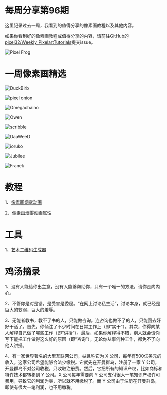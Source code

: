 # 每周分享第96期

这里记录过去一周，我看到的值得分享的像素画教程以及其他内容。

如果你看到好的像素画教程或值得分享的内容，请前往GitHub的[pixel32/Weekly_PixelartTutorials](https://github.com/pixel32/Weekly_PixelartTutorials "pixel32/Weekly_PixelartTutorials")提交issue。

![Pixel Frog](https://pbs.twimg.com/media/EgRdcd4VoAAlM-d?format=png&name=small)

# 一周像素画精选

![DuckBirb
](https://pbs.twimg.com/media/Egccf1qVoAAXIpo?format=png&name=small)

![pixel onion
](https://pbs.twimg.com/media/EgdnXgMXgAEVLwC?format=png&name=360x360)

![Omegachaino
](https://pbs.twimg.com/media/Eecc569WoAIhHJx?format=png&name=360x360)

![Owen
](https://pbs.twimg.com/media/EgYVU6XUEAA476U?format=png&name=small)

![scribble
](https://pbs.twimg.com/media/Egbz82JUMBMZNuP?format=png&name=small)

![DaaWeeD
](https://pbs.twimg.com/media/EgeKeRtX0AEz2RW?format=png&name=small)

![ioruko
](https://pbs.twimg.com/media/EgcCF5RXsAU5nOb?format=png&name=small)

![Jubilee
](https://pbs.twimg.com/media/EgXqCHBU4AAkmZE?format=png&name=360x360)

![Franek
](https://pbs.twimg.com/media/EgUagBVUcAAYSi5?format=png&name=small)

# 教程

1、[像素画烟雾动画](https://mp.weixin.qq.com/s/MNADFm6dZ6wTicR-ro-C5g)

2、[像素画烟雾动画属性](https://mp.weixin.qq.com/s/vnQ2wMieJhGY2IqKZvHXsg)

# 工具

1、[艺术二维码生成器](https://mp.weixin.qq.com/s/mb7WClhCfOoxnNLbUrEVLQ)

# 鸡汤摘录

1、没有人能给你出主意，没有人能够帮助你，只有一个唯一的方法，请你走向内心。

2、不管你是对是错，是受害是委屈。“在网上讨论私生活”，讨论本身，就已经是巨大的软弱，巨大的羞辱。

3、无能者教书，教不了书的人，只能做咨询。连咨询也做不了的人，只能回去好好干活了。首先，你倾注了不少时间在日常工作上（即“实干”）。其次，你得向某人解释自己做了哪些工作（即“讲授”）。最后，如果你解释得不错，别人就会请你写下能把工作做得这么好的原因（即“咨询”）。无论你从事何种工作，都免不了向他人讲授。

4、有一家世界著名的大型互联网公司，姑且称它为 X 公司，每年有500亿美元的收入。这家公司希望能够合法少缴税。它就先在开曼群岛，注册了一家 Y 公司。开曼群岛不对公司收税，只收取注册费。然后，它把所有的知识产权，比如商标和特许技术都转移到 Y 公司。X 公司每年需要向 Y 公司支付很大一笔知识产权许可费用，导致它的利润为零，所以就不用缴税了。而 Y 公司由于注册在开曼群岛，即使有很大一笔利润，也不用缴税。




